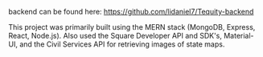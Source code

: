 backend can be found here: https://github.com/lidaniel7/Tequity-backend


This project was primarily built using the MERN stack (MongoDB, Express, React, Node.js). Also used the Square Developer API and SDK's, Material-UI, and the Civil Services API for retrieving images of state maps. 



